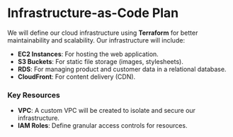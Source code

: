 # Infrastructure-as-Code Plan

We will define our cloud infrastructure using **Terraform** for better maintainability and scalability. Our infrastructure will include:

- **EC2 Instances**: For hosting the web application.
- **S3 Buckets**: For static file storage (images, stylesheets).
- **RDS**: For managing product and customer data in a relational database.
- **CloudFront**: For content delivery (CDN).

### Key Resources
- **VPC**: A custom VPC will be created to isolate and secure our infrastructure.
- **IAM Roles**: Define granular access controls for resources.
